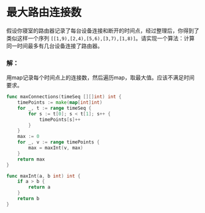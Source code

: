 # 最大路由连接数

假设你寝室的路由器记录了每台设备连接和断开的时间点，经过整理后，你得到了类似这样⼀个序列
`[[1,9),[2,4),[5,6),[3,7),[1,8)]`。请实现⼀个算法：计算同⼀时间最多有⼏台设备连接了路由器。


### 解：
用map记录每个时间点上的连接数，然后遍历map，取最大值。应该不满足时间要求。

```go
func maxConnections(timeSeq [][]int) int {
	timePoints := make(map[int]int)
	for _, t := range timeSeq {
		for s := t[0]; s < t[1]; s++ {
			timePoints[s]++
		}
	}
	max := 0
	for _, v := range timePoints {
		max = maxInt(v, max)
	}
	return max
}

func maxInt(a, b int) int {
	if a > b {
		return a
	}
	return b
}
```
